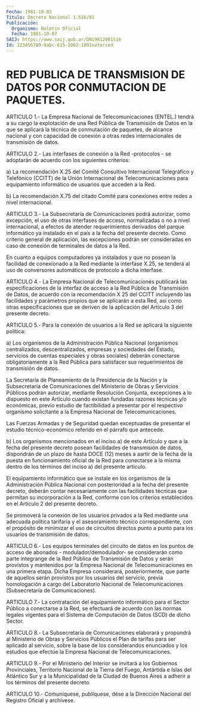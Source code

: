 ```yaml
---
Fecha: 1981-10-02
Título: Decreto Nacional 1.516/81
Publicación:
  Organismo: Boletín Oficial
  Fecha: 1981-10-07
SAIJ: https://www.saij.gob.ar/DN19812001516
Id: 123456789-0abc-615-1002-1891soterced
---
```

# RED PUBLICA DE TRANSMISION DE DATOS POR CONMUTACION DE PAQUETES.

<a id="1"></a>
ARTICULO 1.- La Empresa Nacional de Telecomunicaciones (ENTEL.) tendrá  a su cargo la explotación de una Red Pública de Transmisión de Datos  en  la  que  se  aplicará  la  técnica  de conmutación de paquetes, de alcance nacional y con capacidad de conexión  a  otras redes internacionales de transmisión de datos.

<a id="2"></a>
ARTICULO 2.- Las interfases de conexión a la Red -protocolos - se  adoptarán   de  acuerdo  con  los  siguientes  criterios:

a)  La  recomendación  X.25  del  Comité  Consultivo  Internacional Telegráfico  y  Telefónico  (CCITT)  de  la  Unión Internacional de Telecomunicaciones para equipamiento informático  de  usuarios  que acceden a la Red.

b)  La  recomendación  X.75 del citado Comité para conexiones entre redes a nivel internacional.

<a id="3"></a>
ARTICULO  3.-  La  Subsecretaría  de  Comunicaciones  podrá autorizar,  como  excepción,  el uso de otras interfases de acceso, normalizadas  o  no a nivel internacional,  a  efectos  de  atender requerimientos derivados  del parque informático ya instalado en el país a la fecha del presente  decreto.  Como  criterio  general  de aplicación,  las  excepciones  podrán  ser  consideradas en caso de conexión de terminales de datos a la Red.

En cuanto a equipos computadores ya instalados  y  que no posean la facilidad  de conexionado a la Red mediante la interfase  X.25,  se tenderá al uso  de  conversores  automáticos  de  protocolo a dicha interfase.

<a id="4"></a>
ARTICULO  4.-  La  Empresa  Nacional  de  Telecomunicaciones publicará  las  especificaciones  de la interfaz de acceso a la Red Pública de Transmisión de Datos, de  acuerdo con la recomendación X 25 del CCITT incluyendo las facilidades  y  parámetros  propios que se  aplicarán  a esta Red, así como otras especificaciones  que  se deriven de la aplicación  del  Artículo  3  del  presente  decreto.

<a id="5"></a>
ARTICULO 5.- Para la conexión de usuarios a la Red se aplicará la siguiente política:

a) Los organismos de la Administración Pública Nacional (organismos  centralizados, descentralizados, empresas y sociedades del Estado, servicios  de  cuentas  especiales  y  obras  sociales) deberán    conectarse   obligatoriamente  a  la  Red  Pública  para satisfacer  sus  requerimientos   de  transmisión  de  datos.

La Secretaría de Planeamiento de la  Presidencia  de la Nación y la Subsecretaría   de  Comunicaciones  del  Ministerio  de  Obras    y Servicios Públicos  podrán autorizar, mediante Resolución Conjunta, excepciones  a  lo  dispuesto   en  este  Artículo  cuando  existan fundadas  razones  técnicas  y/o  económicas,   previo  estudio  de factibilidad a presentar por el respectivo organismo  solicitante a la Empresa Nacional de Telecomunicaciones.

Las Fuerzas Armadas y de Seguridad quedan exceptuadas de  presentar el  estudio  técnico-económico referido en el párrafo que antecede.

b) Los organismos  mencionados  en  el inciso a) de este Artículo y que  a  la  fecha  del  presente  decreto  posean   facilidades  de transmisión  de  datos, dispondrán de un plazo de hasta  DOCE  (12) meses a aartir de  la  fecha de la puesta en funcionamiento oficial de la Red para conectarse  a  la  misma  dentro de los términos del inciso a) del presente artículo.

El equipamiento informático que se instale  en los organismos de la Administración Pública Nacional con posterioridad  a  la  fecha del presente decreto, deberán contar necesariamente con las facilidades  técnicas  que  permitan  su  incorporación  a  la Red, conforme  con  los  criterios  establecidos  en  el  Artículo 2 del presente decreto.

Se  promoverá  la  conexión  de  los  usuarios  privados  a la  Red mediante   una  adecuada  política  tarifaria  y  el  asesoramiento técnico correspondiente,  con  el  propósito de minimizar el uso de circuitos directos punto a punto para  los  usuarios de transmisión de datos.

<a id="6"></a>
ARTICULO  6.-  Los equipos terminales del circuito de datos en los  puntos  de acceso  de  abonados  -  modulador/demodulador-  se considerarán como parte integrange de la Red Pública de Transmisión de  Datos y serán provistos y mantenidos por la Empresa Nacional de Telecomunicaciones  en una primera etapa. Dicha Empresa considerará, posteriormente, que  parte de aquellos serán provistos por  los usuarios del servicio, previa  homologación  a  cargo  del Laboratorio    Nacional  de  Telecomunicaciones  (Subsecretaría  de Comunicaciones).

<a id="7"></a>
ARTICULO 7.- La contratación del equipamiento informático para el Sector  Público  a  conectarse a la Red, se efectuará de acuerdo con las normas legales vigentes  para  el Sistema de Computación de Datos (SCD) de dicho Sector.

<a id="8"></a>
ARTICULO  8.-  La  Subsecretaría de Comunicaciones elaborará y propondrá al Ministerio de  Obras  y  Servicios Públicos el Plan de tarifas  para  ser  aplicado al servicio,  sobre  la  base  de  los considerandos enunciados  y  los  estudios  que  efectúe la Empresa Nacional de Telecomunicaciones.

<a id="9"></a>
ARTICULO  9.- Por el Ministerio del Interior se invitará a los Gobiernos  Provinciales,  Territorio  Nacional  de  la  Tierra  del Fuego, Antártida  e Islas del Atlántico Sur y a la Municipalidad de la Ciudad de Buenos  Aires  a  adherir  a los términos del presente decreto.

<a id="10"></a>
ARTICULO  10.-  Comuníquese,  publíquese,  dése a la Dirección Nacional del Registro Oficial y archívese.